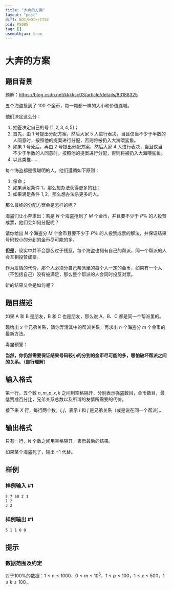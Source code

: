 ```yaml
---
title: "大奔的方案"
layout: "post"
diff: NOI/NOI+/CTSC
pid: P5085
tag: []
usemathjax: true
---
```


# 大奔的方案
## 题目背景

题解：https://blog.csdn.net/kkkksc03/article/details/83188325

五个海盗抢到了 $100$ 个金币，每一颗都一样的大小和价值连城。

他们决定这么分： 

1. 抽签决定自己的号 $[1, 2, 3, 4, 5]$；
2. 首先，由 $1$ 号提出分配方案，然后大家 $5$ 人进行表决，当且仅当不少于半数的人同意时，按照他的提案进行分配，否则将被扔入大海喂鲨鱼。
3. 如果 $1$ 号死后，再由 $2$ 号提出分配方案，然后大家 $4$ 人进行表决，当且仅当不少于半数的人同意时，按照他的提案进行分配，否则将被扔入大海喂鲨鱼。 
4. 以此类推……

每个海盗都是很聪明的人，他们遵循如下原则：

1. 保命；
2. 如果满足条件 $1$，那么想办法获得更多的钱；
3. 如果满足条件 $1, 2$，那么想办法杀更多的人。

那么最终的分配方案会是怎样的呢？

海盗们让小奔求出：若是 $N$ 个海盗抢到了 $M$ 个金币，并且要不少于 $P\%$ 的人投赞成票，他们会如何分配呢？

请你给出 $N$ 个海盗分 $M$ 个金币且要不少于 $P\%$ 的人投赞成票的解法，并保证结果号码较小的分到的金币尽可能的多。

**但是**，现实中并不会那么过于残忍，每个海盗也拥有自己的帮派，同一个帮派的人会互相投赞成票。

作为友情的代价，那个人必须分自己帮派里的每个人一定的金币，如果有一个人（不包括自己）没有被满足，那么整个帮派的人会同时投反对票。

新的结果又会是如何呢？
## 题目描述

如果 A 和 B 是朋友，B 和 C 也是朋友，那么说 A、B、C 都是同一个帮派里的。

现给出 $x$ 个兄弟关系，请你弄清其中的帮派关系，再求出 $n$ 个海盗分 $m$ 个金币的最新方法。

毒瘤预警：

**当然，你仍然需要保证结果号码较小的分到的金币尽可能的多，哪怕破坏帮派之间的关系。（自行理解）**
## 输入格式

第一行，五个数 $n, m, p, x, k$ 之间用空格隔开，分别表示强盗数目，金币数目，最低赞成百分比，兄弟关系总数以及所谓的友情所需要的代价。

接下来 $X$ 行，每行两个数，$i, j$，表示 $i$ 和 $j$ 是兄弟关系（或是说在同一个帮派）。
## 输出格式

只有一行，$N$ 个数之间用空格隔开，表示最后的结果。

如果某个海盗死了，输出 $-1$ 代替。
## 样例

### 样例输入 #1
```
5 7 50 2 1
1 2
3 2
```
### 样例输出 #1
```
5 1 1 0 0
```
## 提示

### 数据范围及约定

对于100%的数据：$1\le n\le 1000$，$0\le m\le 10^5$，$1\le p\le 100$，$1\le x\le 500$，$1\le k\le 100$。
